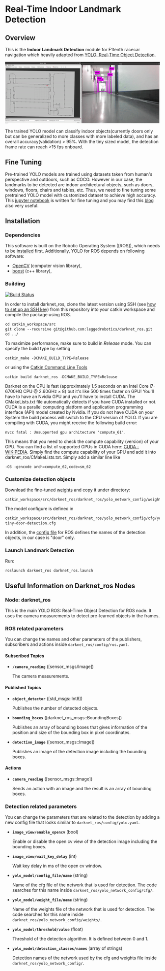 # Real-Time Indoor Landmark Detection

## Overview

This is the **Indoor Landmark Detection** module for F1tenth racecar navigation which heavily adapted from [YOLO: Real-Time Object Detection](http://pjreddie.com/darknet/yolo/).

![Darknet Ros example: Detection image](darknet_ros/doc/localize_w_landmark.gif)

The trained YOLO model can classify indoor objects(currently doors only but can be generalized to more classes with more labeled data), and has an overall accuracy(validation) > 95%. With the tiny sized model, the detection frame rate can reach >15 fps onboard.

## Fine Tuning
Pre-trained YOLO models are trained using datasets taken from human's perspective and outdoors, such as COCO. However in our case, the landmarks to be detected are indoor architectural objects, such as doors, windows, floors, chairs and tables, etc. Thus, we need to fine tuning some pretrained YOLO model with customized dataset to achieve high accuracy. This [jupyter notebook](https://colab.research.google.com/drive/17xMqGVzHqhNtDBl2TepkhG_1YKyp9wmQ?usp=sharing) is written for fine tuning and you may find this [blog](https://eng-memo.info/blog/yolo-original-dataset-en/) also very useful.

## Installation

### Dependencies

This software is built on the Robotic Operating System ([ROS]), which needs to be [installed](http://wiki.ros.org) first. Additionally, YOLO for ROS depends on following software:

- [OpenCV](http://opencv.org/) (computer vision library),
- [boost](http://www.boost.org/) (c++ library),

### Building

[![Build Status](https://ci.leggedrobotics.com/buildStatus/icon?job=github_leggedrobotics/darknet_ros/master)](https://ci.leggedrobotics.com/job/github_leggedrobotics/job/darknet_ros/job/master/)

In order to install darknet_ros, clone the latest version using SSH (see [how to set up an SSH key](https://confluence.atlassian.com/bitbucket/set-up-an-ssh-key-728138079.html)) from this repository into your catkin workspace and compile the package using ROS.

    cd catkin_workspace/src
    git clone --recursive git@github.com:leggedrobotics/darknet_ros.git
    cd ../

To maximize performance, make sure to build in *Release* mode. You can specify the build type by setting

    catkin_make -DCMAKE_BUILD_TYPE=Release

or using the [Catkin Command Line Tools](http://catkin-tools.readthedocs.io/en/latest/index.html#)

    catkin build darknet_ros -DCMAKE_BUILD_TYPE=Release

Darknet on the CPU is fast (approximately 1.5 seconds on an Intel Core i7-6700HQ CPU @ 2.60GHz × 8) but it's like 500 times faster on GPU! You'll have to have an Nvidia GPU and you'll have to install CUDA. The CMakeLists.txt file automatically detects if you have CUDA installed or not. CUDA is a parallel computing platform and application programming interface (API) model created by Nvidia. If you do not have CUDA on your System the build process will switch to the CPU version of YOLO. If you are compiling with CUDA, you might receive the following build error:

    nvcc fatal : Unsupported gpu architecture 'compute_61'.

This means that you need to check the compute capability (version) of your GPU. You can find a list of supported GPUs in CUDA here: [CUDA - WIKIPEDIA](https://en.wikipedia.org/wiki/CUDA#Supported_GPUs). Simply find the compute capability of your GPU and add it into darknet_ros/CMakeLists.txt. Simply add a similar line like

    -O3 -gencode arch=compute_62,code=sm_62


### Customize detection objects

Download the fine-tuned [weights](https://drive.google.com/file/d/18OIE-rE096ekzOGO3TAP2lR8XmVo-lTX/view?usp=sharing) and copy it under directory:

    catkin_workspace/src/darknet_ros/darknet_ros/yolo_network_config/weights/

The model configure is defined in

    catkin_workspace/src/darknet_ros/darknet_ros/yolo_network_config/cfg/yolov3-tiny-door-detection.cfg

In addition, the [config file](darknet_ros/config/yolov3-door-detection.yaml) for ROS defines the names of the detection objects, in our case is "door" only.


### Launch Landmark Detection
Run:

    roslaunch darknet_ros darknet_ros.launch


## Useful Information on Darknet_ros Nodes

### Node: darknet_ros

This is the main YOLO ROS: Real-Time Object Detection for ROS node. It uses the camera measurements to detect pre-learned objects in the frames.

### ROS related parameters

You can change the names and other parameters of the publishers, subscribers and actions inside `darknet_ros/config/ros.yaml`.

#### Subscribed Topics

* **`/camera_reading`** ([sensor_msgs/Image])

    The camera measurements.

#### Published Topics

* **`object_detector`** ([std_msgs::Int8])

    Publishes the number of detected objects.

* **`bounding_boxes`** ([darknet_ros_msgs::BoundingBoxes])

    Publishes an array of bounding boxes that gives information of the position and size of the bounding box in pixel coordinates.

* **`detection_image`** ([sensor_msgs::Image])

    Publishes an image of the detection image including the bounding boxes.

#### Actions

* **`camera_reading`** ([sensor_msgs::Image])

    Sends an action with an image and the result is an array of bounding boxes.

### Detection related parameters

You can change the parameters that are related to the detection by adding a new config file that looks similar to `darknet_ros/config/yolo.yaml`.

* **`image_view/enable_opencv`** (bool)

    Enable or disable the open cv view of the detection image including the bounding boxes.

* **`image_view/wait_key_delay`** (int)

    Wait key delay in ms of the open cv window.

* **`yolo_model/config_file/name`** (string)

    Name of the cfg file of the network that is used for detection. The code searches for this name inside `darknet_ros/yolo_network_config/cfg/`.

* **`yolo_model/weight_file/name`** (string)

    Name of the weights file of the network that is used for detection. The code searches for this name inside `darknet_ros/yolo_network_config/weights/`.

* **`yolo_model/threshold/value`** (float)

    Threshold of the detection algorithm. It is defined between 0 and 1.

* **`yolo_model/detection_classes/names`** (array of strings)

    Detection names of the network used by the cfg and weights file inside `darknet_ros/yolo_network_config/`.

